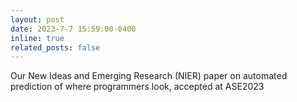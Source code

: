 ```yaml
---
layout: post
date: 2023-7-7 15:59:00-0400
inline: true
related_posts: false
---
```


Our New Ideas and Emerging Research (NIER) paper on automated prediction of where programmers look, accepted at ASE2023 
